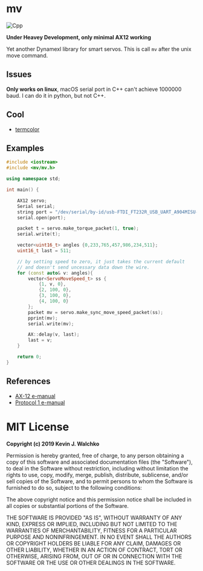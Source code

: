 # mv

![Cpp](https://github.com/MultipedRobotics/mv/workflows/Cpp/badge.svg)

**Under Heavey Development, only minimal AX12 working**

Yet another Dynamexl library for smart servos. This is call `mv` after the
unix move command.

## Issues

**Only works on linux**, macOS serial port in C++ can't achieve 1000000 baud. I can
do it in python, but not C++.

## Cool

- [termcolor](https://github.com/ikalnytskyi/termcolor)

## Examples

```cpp
#include <iostream>
#include <mv/mv.h>

using namespace std;

int main() {

    AX12 servo;
    Serial serial;
    string port = "/dev/serial/by-id/usb-FTDI_FT232R_USB_UART_A904MISU-if00-port0";
    serial.open(port);

    packet t = servo.make_torque_packet(1, true);
    serial.write(t);

    vector<uint16_t> angles {0,233,765,457,986,234,511};
    uint16_t last = 511;

    // by setting speed to zero, it just takes the current default
    // and doesn't send uncessary data down the wire.
    for (const auto& v: angles){
        vector<ServoMoveSpeed_t> ss {
            {1, v, 0},
            {2, 100, 0},
            {3, 100, 0},
            {4, 100, 0}
        };
        packet mv = servo.make_sync_move_speed_packet(ss);
        pprint(mv);
        serial.write(mv);

        AX::delay(v, last);
        last = v;
    }

    return 0;
}
```

## References

- [AX-12 e-manual](https://emanual.robotis.com/docs/en/dxl/ax/ax-12a/)
- [Protocol 1 e-manual](https://emanual.robotis.com/docs/en/dxl/protocol1/)

# MIT License

**Copyright (c) 2019 Kevin J. Walchko**

Permission is hereby granted, free of charge, to any person obtaining a copy
of this software and associated documentation files (the "Software"), to deal
in the Software without restriction, including without limitation the rights
to use, copy, modify, merge, publish, distribute, sublicense, and/or sell
copies of the Software, and to permit persons to whom the Software is
furnished to do so, subject to the following conditions:

The above copyright notice and this permission notice shall be included in all
copies or substantial portions of the Software.

THE SOFTWARE IS PROVIDED "AS IS", WITHOUT WARRANTY OF ANY KIND, EXPRESS OR
IMPLIED, INCLUDING BUT NOT LIMITED TO THE WARRANTIES OF MERCHANTABILITY,
FITNESS FOR A PARTICULAR PURPOSE AND NONINFRINGEMENT. IN NO EVENT SHALL THE
AUTHORS OR COPYRIGHT HOLDERS BE LIABLE FOR ANY CLAIM, DAMAGES OR OTHER
LIABILITY, WHETHER IN AN ACTION OF CONTRACT, TORT OR OTHERWISE, ARISING FROM,
OUT OF OR IN CONNECTION WITH THE SOFTWARE OR THE USE OR OTHER DEALINGS IN THE
SOFTWARE.
